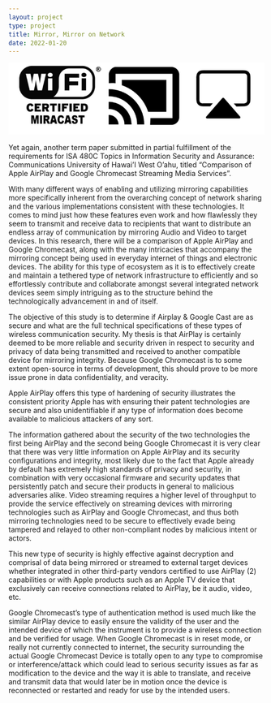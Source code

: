 ```yaml
---
layout: project
type: project
title: Mirror, Mirror on Network
date: 2022-01-20
---
```


<img class="ui medium right floated rounded image" src="../images/mirror.png">


Yet again, another term paper submitted in partial fulfillment of the
requirements for ISA 480C Topics in Information Security and Assurance:
Communications University of Hawai’I West O’ahu, titled “Comparison of Apple
AirPlay and Google Chromecast Streaming Media Services”. 

With many different ways of enabling and utilizing mirroring capabilities more
specifically inherent from the overarching concept of network sharing and the
various implementations consistent with these technologies. It comes to mind
just how these features even work and how flawlessly they seem to transmit and
receive data to recipients that want to distribute an endless array of
communication by mirroring Audio and Video to target devices. In this research,
there will be a comparison of Apple AirPlay and Google Chromecast, along with
the many intricacies that accompany the mirroring concept being used in
everyday internet of things and electronic devices. The ability for this type
of ecosystem as it is to effectively create and maintain a tethered type of
network infrastructure to efficiently and so effortlessly contribute and
collaborate amongst several integrated network devices seem simply intriguing
as to the structure behind the technologically advancement in and of itself. 

The objective of this study is to determine if Airplay & Google Cast are as
secure and what are the full technical specifications of these types of
wireless communication security. My thesis is that AirPlay is certainly
deemed to be more reliable and security driven in respect to security and
privacy of data being transmitted and received to another compatible device
for mirroring integrity. Because Google Chromecast is to some extent
open-source in terms of development, this should prove to be more issue prone
in data confidentiality, and veracity.

Apple AirPlay offers this type of hardening of security illustrates the
consistent priority Apple has with ensuring their patent technologies are
secure and also unidentifiable if any type of information does become
available to malicious attackers of any sort.

The information gathered about the security of the two technologies the first
being AirPlay and the second being Google Chromecast it is very clear that
there was very little information on Apple AirPlay and its security
configurations and integrity, most likely due to the fact that Apple already
by default has extremely high standards of privacy and security, in combination
with very occasional firmware and security updates that persistently patch and
secure their products in general to malicious adversaries alike. Video
streaming requires a higher level of throughput to provide the service
effectively on streaming devices with mirroring technologies such as AirPlay
and Google Chromecast, and thus both mirroring technologies need to be secure
to effectively evade being tampered and relayed to other non-compliant nodes
by malicious intent or actors.
	
This new type of security is highly effective against decryption and comprisal
of data being mirrored or streamed to external target devices whether integrated
in other third-party vendors certified to use AirPlay (2) capabilities or with
Apple products such as an Apple TV device that exclusively can receive
connections related to AirPlay, be it audio, video, etc.

Google Chromecast’s type of authentication method is used much like the similar
AirPlay device to easily ensure the validity of the user and the intended device
of which the instrument is to provide a wireless connection and be verified for
usage. When Google Chromecast is in reset mode, or really not currently
connected to internet, the security surrounding the actual Google Chromecast
Device is totally open to any type to compromise or interference/attack which
could lead to serious security issues as far as modification to the device and
the way it is able to translate, and receive and transmit data that would later
be in motion once the device is reconnected or restarted and ready for use by
the intended users.
